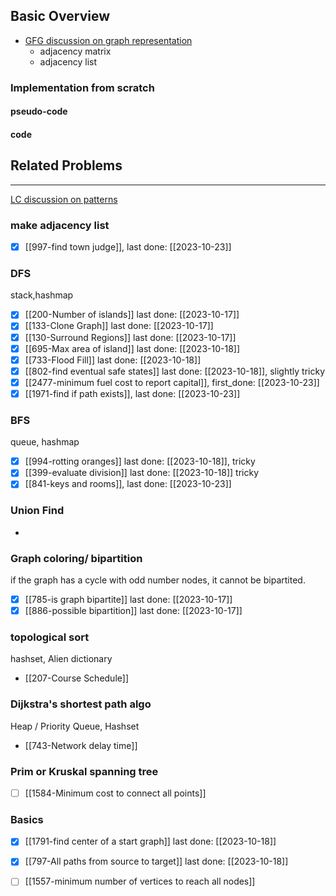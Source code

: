 ## Basic Overview
- [GFG discussion on graph representation](https://www.geeksforgeeks.org/graph-and-its-representations/)
	- adjacency matrix
	- adjacency list

### Implementation from scratch
#### pseudo-code

#### code

## Related Problems
---
[LC discussion on patterns](https://leetcode.com/discuss/study-guide/655708/Graph-For-Beginners-Problems-or-Pattern-or-Sample-Solutions)

### make adjacency list 
- [x] [[997-find town judge]], last done: [[2023-10-23]]

### DFS
stack,hashmap
- [x] [[200-Number of islands]] last done: [[2023-10-17]]
- [x] [[133-Clone Graph]] last done: [[2023-10-17]]
- [x] [[130-Surround Regions]] last done: [[2023-10-17]]
- [x] [[695-Max area of island]] last done: [[2023-10-18]]
- [x] [[733-Flood Fill]] last done: [[2023-10-18]]
- [x] [[802-find eventual safe states]] last done: [[2023-10-18]], slightly tricky
- [x] [[2477-minimum fuel cost to report capital]], first_done: [[2023-10-23]]
- [x] [[1971-find if path exists]], last done: [[2023-10-23]]

### BFS
queue, hashmap
- [x] [[994-rotting oranges]] last done: [[2023-10-18]], tricky
- [x] [[399-evaluate division]] last done: [[2023-10-18]] tricky
- [x] [[841-keys and rooms]], last done: [[2023-10-23]]
### Union Find
-

### Graph coloring/ bipartition
if the graph has a cycle with odd number nodes, it cannot be bipartited.
- [x] [[785-is graph bipartite]] last done: [[2023-10-17]]
- [x] [[886-possible bipartition]] last done: [[2023-10-17]]
### topological sort
hashset, Alien dictionary
- [[207-Course Schedule]]

### Dijkstra's shortest path algo
Heap / Priority Queue, Hashset
- [[743-Network delay time]]
### Prim or Kruskal spanning tree
- [ ] [[1584-Minimum cost to connect all points]]


### Basics
- [x] [[1791-find center of a start graph]] last done: [[2023-10-18]]
- [x] [[797-All paths from source to target]] last done: [[2023-10-18]]
- [ ] [[1557-minimum number of vertices to reach all nodes]]


